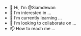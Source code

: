 - 👋 Hi, I’m @Siamdewan
- 👀 I’m interested in ...
- 🌱 I’m currently learning ...
- 💞️ I’m looking to collaborate on ...
- 📫 How to reach me ...

<!---
Siamdewan/Siamdewan is a ✨ special ✨ repository because its `README.md` (this file) appears on your GitHub profile.
You can click the Preview link to take a look at your changes.
--->
